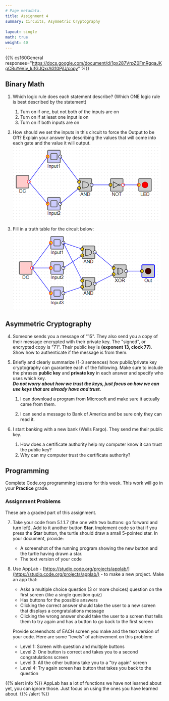 ```yaml
---
# Page metadata.
title: Assignment 4
summary: Circuits, Asymmetric Cryptography

layout: single
math: true
weight: 40
---
```


{{% cs160General responses="https://docs.google.com/document/d/1px287VrpZ0FmRgqaJKgCBuYeViv_IufGJQxrAG10PjU/copy" %}}

## Binary Math

1. Which logic rule does each statement describe? (Which ONE logic rule is best described by the statement)
    1. Turn on if one, but not both of the inputs are on
    1. Turn on if at least one input is on
    1. Turn on if both inputs are on

1. How should we set the inputs in this circuit to force the Output to be Off? Explain your answer
by describing the values that will come into each gate and the value it will output.
    ![Circuit 1](circuit1.png)

1. Fill in a truth table for the circuit below:
    ![Circuit 2](circuit2.png)

## Asymmetric Cryptography

4. Someone sends you a message of "15". They also send you a copy of their message encrypted with
their private key. The "signed", or encrypted copy is "71". Their public key is
**(exponent 13, clock 77)**. Show how to authenticate if the message is from them. 

1. Briefly and clearly summarize (1-3 sentences) how public/private key cryptography can
guarantee each of the following. Make sure to include the phrases **public key** and 
**private key** in each answer and specify who uses which key.  
    ***Do not worry about how we trust the keys, just focus on how we can use keys
that are already have and trust.***

    1. I can download a program from Microsoft and make sure it actually came from them.

    1. I can send a message to Bank of America and be sure only they can read it.

1. I start banking with a new bank (Wells Fargo). They send me their public key.
    1. How does a certificate authority help my computer know it can trust the public key?
    1. Why can my computer trust the certificate authority?

## Programming

Complete Code.org programming lessons for this week. This work will go in your
**Practice** grade.

### Assignment Problems

These are a graded part of this assignment.

7. Take your code from 5.1.1.7 (the one with two buttons: go forward and turn left). Add to it
another button **Star**. Implement code so that if you press the **Star** button, the turtle
should draw a small 5-pointed star. In your document, provide:
    * A screenshot of the running program showing the new button and the turtle having drawn a star.
    * The text version of your code

1. Use AppLab - [https://studio.code.org/projects/applab/](https://studio.code.org/projects/applab/) -
to make a new project. Make an app that:
    * Asks a multiple choice question (3 or more choices) question on the first screen
    (like a single question quiz)
    * Has buttons for the possible answers
    * Clicking the correct answer should take the user to a new screen that displays a
    congratulations message
    * Clicking the wrong answer should take the user to a screen that tells them to try
    again and has a button to go back to the first screen

    Provide screenshots of EACH screen you make and the text version of your code. 
    Here are some "levels" of achievement on this problem:

    * Level 1: Screen with question and multiple buttons
    * Level 2: One button is correct and takes you to a second congratulations screen
    * Level 3: All the other buttons take you to a "try again" screen
    * Level 4: Try again screen has button that takes you back to the question

{{% alert info %}}
AppLab has a lot of functions we have not learned about yet, you can ignore those.
Just focus on using the ones you have learned about.
{{% /alert %}}
